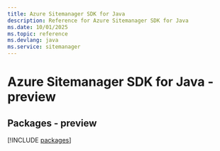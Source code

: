 ```yaml
---
title: Azure Sitemanager SDK for Java
description: Reference for Azure Sitemanager SDK for Java
ms.date: 10/01/2025
ms.topic: reference
ms.devlang: java
ms.service: sitemanager
---
```

# Azure Sitemanager SDK for Java - preview
## Packages - preview
[!INCLUDE [packages](sitemanager-index.md)]